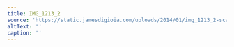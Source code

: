 ```yaml
---
title: IMG_1213_2
source: 'https://static.jamesdigioia.com/uploads/2014/01/img_1213_2-scaled.jpg'
altText: ''
caption: ''
---
```


